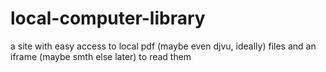 # local-computer-library
a site with easy access to local pdf (maybe even djvu, ideally) files and an iframe (maybe smth else later) to read them 
